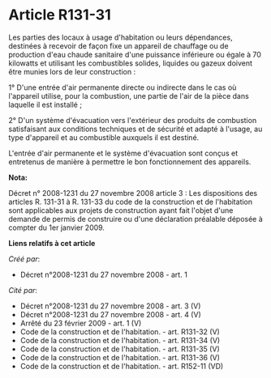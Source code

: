 # Article R131-31

Les parties des locaux à usage d'habitation ou leurs dépendances, destinées à recevoir de façon fixe un appareil de chauffage
ou de production d'eau chaude sanitaire d'une puissance inférieure ou égale à 70 kilowatts et utilisant les combustibles
solides, liquides ou gazeux doivent être munies lors de leur construction : 

1° D'une entrée d'air permanente directe ou indirecte dans le cas où l'appareil utilise, pour la combustion, une partie de
l'air de la pièce dans laquelle il est installé ; 

2° D'un système d'évacuation vers l'extérieur des produits de combustion satisfaisant aux conditions techniques et de
sécurité et adapté à l'usage, au type d'appareil et au combustible auxquels il est destiné. 

L'entrée d'air permanente et le système d'évacuation sont conçus et entretenus de manière à permettre le bon fonctionnement
des appareils.

**Nota:**

Décret n° 2008-1231 du 27 novembre 2008 article 3 : Les dispositions des articles R. 131-31 à R. 131-33 du code de la
construction et de l'habitation sont applicables aux projets de construction ayant fait l'objet d'une demande de permis de
construire ou d'une déclaration préalable déposée à compter du 1er janvier 2009.

**Liens relatifs à cet article**

_Créé par_:

  - Décret n°2008-1231 du 27 novembre 2008 - art. 1

_Cité par_:

  - Décret n°2008-1231 du 27 novembre 2008 - art. 3 (V)
  - Décret n°2008-1231 du 27 novembre 2008 - art. 4 (V)
  - Arrêté du 23 février 2009 - art. 1 (V)
  - Code de la construction et de l'habitation. - art. R131-32 (V)
  - Code de la construction et de l'habitation. - art. R131-34 (V)
  - Code de la construction et de l'habitation. - art. R131-35 (V)
  - Code de la construction et de l'habitation. - art. R131-36 (V)
  - Code de la construction et de l'habitation. - art. R152-11 (VD)
